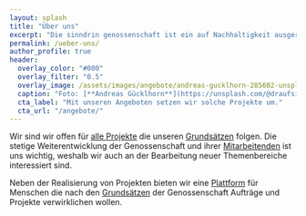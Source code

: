 ```yaml
---
layout: splash
title: "Über uns"
excerpt: "Die sinndrin genossenschaft ist ein auf Nachhaltigkeit ausgerichtetes [Team](/ueber-uns/team/) von Ingenieuren. <br><br>Unsere Vision ist es [sinnstiftende Projekte](/angebote/) umzusetzen, die der Gesellschaft von Nutzen sind."
permalink: /ueber-uns/
author_profile: true
header:
  overlay_color: "#000"
  overlay_filter: "0.5"
  overlay_image: /assets/images/angebote/andreas-gucklhorn-285602-unsplash.jpg
  caption: "Foto: [**Andreas Gücklhorn**](https://unsplash.com/@draufsicht)"
  cta_label: "Mit unseren Angeboten setzen wir solche Projekte um."
  cta_url: "/angebote/"
---
```


Wir sind wir offen für [alle Projekte](/ueber-uns/realisierte-projekte/) die unseren [Grundsätzen](/ueber-uns/grundsaetze/) folgen. Die stetige Weiterentwicklung der Genossenschaft und ihrer [Mitarbeitenden](/ueber-uns/team/) ist uns wichtig, weshalb wir auch an der Bearbeitung neuer Themenbereiche interessiert sind.

Neben der Realisierung von Projekten bieten wir eine [Plattform](/ueber-uns/jobs/) für Menschen die nach den [Grundsätzen](/ueber-uns/grundsaetze/) der Genossenschaft Aufträge und Projekte verwirklichen wollen.
